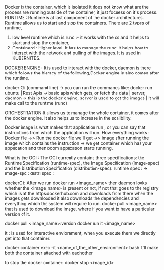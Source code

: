 Docker is the container, which is isolated it does not know what are the process are running outside of the container, it just focuess on it's process.
RUNTIME : Runtime is at last component of the docker architectures. Runtime allows us to start and stop the containers. There are 2 types of runtime,
1. low level runtime which is runc :- it works with the os and it helps to start and stop the container,
2. Containerd : Higher level. It has to manage the runc, it helps how to interact with the network and pulling of the images. It is used in KUBERNITES.

DOCKER ENGINE : It is used to interact with the docker, daemon is there which follows the hieracy of the,following,Docker engine is also comes after the runtime.

 docker Cli (command line) -> you can run the commands like: docker run ubuntu
     |
 Rest Apis -> basic apis which gets, or fetch the data
     |
 server, daemon -> this is the docker engine, server is used to get the images
      | it will make call to the runtime (runc) 
      
ORCHESTRATION:It allows us to manage the whole container, it comes after the docker engine. It also helps us to increase in the scalibility.

Docker image is what makes that application run , or you can say that instructions from which the application will run.
How everything works :
Docker file  ->> Run the docker file we'll get ->> image after running the image which contains the instruction -> we get container which has your application and then boom application starts running.

What is the OCI : The OCI currently contains three specifications: the Runtime Specification (runtime-spec), the Image Specification (image-spec) and the Distribution Specification (distribution-spec).
runtime spec : ->
image-spc : 
distri spec : 

dockerCli: After we run docker run <image_name> 
then daemon looks whether the <image_name> is present or not, if not that goes to the registry which is at the https:dockerhub.com and downloads from there
when the images gets downloaded it also downloads the dependencies and everything which the system will require to run.
  docker pull <image_name>
that is used to download the image. where if you want to have a particular version of it.

docker pull <image_name>:version
docker run it <image_name>

it : is used for interactive enviornment, when you execute them we directly get into that container.

docker container exec -it <name_of_the_other_environment> bash
it'll make both the container attached with eachother

to stop the docker container: 
 docker stop <image_id>





